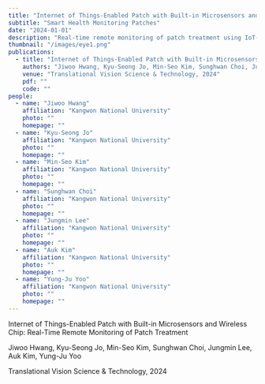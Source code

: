```yaml
---
title: "Internet of Things-Enabled Patch with Built-in Microsensors and Wireless Chip: Real-Time Remote Monitoring of Patch Treatment"
subtitle: "Smart Health Monitoring Patches"
date: "2024-01-01"
description: "Real-time remote monitoring of patch treatment using IoT-enabled patch with built-in microsensors and wireless chip. This innovative approach enables continuous health monitoring through wearable IoT technology."
thumbnail: "/images/eye1.png"
publications:
  - title: "Internet of Things-Enabled Patch with Built-in Microsensors and Wireless Chip"
    authors: "Jiwoo Hwang, Kyu-Seong Jo, Min-Seo Kim, Sunghwan Choi, Jungmin Lee, Auk Kim, Yung-Ju Yoo"
    venue: "Translational Vision Science & Technology, 2024"
    pdf: ""
    code: ""
people:
  - name: "Jiwoo Hwang"
    affiliation: "Kangwon National University"
    photo: ""
    homepage: ""
  - name: "Kyu-Seong Jo"
    affiliation: "Kangwon National University"
    photo: ""
    homepage: ""
  - name: "Min-Seo Kim"
    affiliation: "Kangwon National University"
    photo: ""
    homepage: ""
  - name: "Sunghwan Choi"
    affiliation: "Kangwon National University"
    photo: ""
    homepage: ""
  - name: "Jungmin Lee"
    affiliation: "Kangwon National University"
    photo: ""
    homepage: ""
  - name: "Auk Kim"
    affiliation: "Kangwon National University"
    photo: ""
    homepage: ""
  - name: "Yung-Ju Yoo"
    affiliation: "Kangwon National University"
    photo: ""
    homepage: ""
---
```


Internet of Things-Enabled Patch with Built-in Microsensors and Wireless Chip: Real-Time Remote Monitoring of Patch Treatment

Jiwoo Hwang, Kyu-Seong Jo, Min-Seo Kim, Sunghwan Choi, Jungmin Lee, Auk Kim, Yung-Ju Yoo

Translational Vision Science & Technology, 2024 